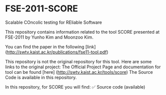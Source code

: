 # FSE-2011-SCORE
Scalable COncolic testing for REliable Software

This repository contains information related to the tool SCORE presented at FSE-2011 by Yunho Kim and Moonzoo Kim. 

You can find the paper in the following [link] (http://swtv.kaist.ac.kr/publications/fse11-tool.pdf)

This repository is not the original repository for this tool. Here are some links to the original project:
The Official Project Page and documentation for tool can be found [here] (http://swtv.kaist.ac.kr/tools/score)
The Source Code is available in this repository.

In this repository, for SCORE you will find:
:white_check_mark: Source code (available)

